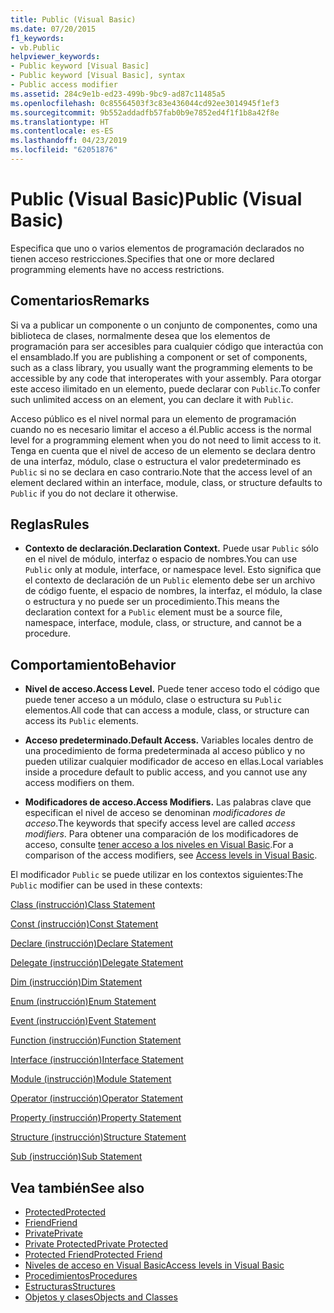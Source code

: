 ```yaml
---
title: Public (Visual Basic)
ms.date: 07/20/2015
f1_keywords:
- vb.Public
helpviewer_keywords:
- Public keyword [Visual Basic]
- Public keyword [Visual Basic], syntax
- Public access modifier
ms.assetid: 284c9e1b-ed23-499b-9bc9-ad87c11485a5
ms.openlocfilehash: 0c85564503f3c83e436044cd92ee3014945f1ef3
ms.sourcegitcommit: 9b552addadfb57fab0b9e7852ed4f1f1b8a42f8e
ms.translationtype: HT
ms.contentlocale: es-ES
ms.lasthandoff: 04/23/2019
ms.locfileid: "62051876"
---
```

# <a name="public-visual-basic"></a><span data-ttu-id="47319-102">Public (Visual Basic)</span><span class="sxs-lookup"><span data-stu-id="47319-102">Public (Visual Basic)</span></span>
<span data-ttu-id="47319-103">Especifica que uno o varios elementos de programación declarados no tienen acceso restricciones.</span><span class="sxs-lookup"><span data-stu-id="47319-103">Specifies that one or more declared programming elements have no access restrictions.</span></span>  
  
## <a name="remarks"></a><span data-ttu-id="47319-104">Comentarios</span><span class="sxs-lookup"><span data-stu-id="47319-104">Remarks</span></span>  
 <span data-ttu-id="47319-105">Si va a publicar un componente o un conjunto de componentes, como una biblioteca de clases, normalmente desea que los elementos de programación para ser accesibles para cualquier código que interactúa con el ensamblado.</span><span class="sxs-lookup"><span data-stu-id="47319-105">If you are publishing a component or set of components, such as a class library, you usually want the programming elements to be accessible by any code that interoperates with your assembly.</span></span> <span data-ttu-id="47319-106">Para otorgar este acceso ilimitado en un elemento, puede declarar con `Public`.</span><span class="sxs-lookup"><span data-stu-id="47319-106">To confer such unlimited access on an element, you can declare it with `Public`.</span></span>  
  
 <span data-ttu-id="47319-107">Acceso público es el nivel normal para un elemento de programación cuando no es necesario limitar el acceso a él.</span><span class="sxs-lookup"><span data-stu-id="47319-107">Public access is the normal level for a programming element when you do not need to limit access to it.</span></span> <span data-ttu-id="47319-108">Tenga en cuenta que el nivel de acceso de un elemento se declara dentro de una interfaz, módulo, clase o estructura el valor predeterminado es `Public` si no se declara en caso contrario.</span><span class="sxs-lookup"><span data-stu-id="47319-108">Note that the access level of an element declared within an interface, module, class, or structure defaults to `Public` if you do not declare it otherwise.</span></span>  
  
## <a name="rules"></a><span data-ttu-id="47319-109">Reglas</span><span class="sxs-lookup"><span data-stu-id="47319-109">Rules</span></span>  
  
- <span data-ttu-id="47319-110">**Contexto de declaración.**</span><span class="sxs-lookup"><span data-stu-id="47319-110">**Declaration Context.**</span></span> <span data-ttu-id="47319-111">Puede usar `Public` sólo en el nivel de módulo, interfaz o espacio de nombres.</span><span class="sxs-lookup"><span data-stu-id="47319-111">You can use `Public` only at module, interface, or namespace level.</span></span> <span data-ttu-id="47319-112">Esto significa que el contexto de declaración de un `Public` elemento debe ser un archivo de código fuente, el espacio de nombres, la interfaz, el módulo, la clase o estructura y no puede ser un procedimiento.</span><span class="sxs-lookup"><span data-stu-id="47319-112">This means the declaration context for a `Public` element must be a source file, namespace, interface, module, class, or structure, and cannot be a procedure.</span></span>  
  
## <a name="behavior"></a><span data-ttu-id="47319-113">Comportamiento</span><span class="sxs-lookup"><span data-stu-id="47319-113">Behavior</span></span>  
  
- <span data-ttu-id="47319-114">**Nivel de acceso.**</span><span class="sxs-lookup"><span data-stu-id="47319-114">**Access Level.**</span></span> <span data-ttu-id="47319-115">Puede tener acceso todo el código que puede tener acceso a un módulo, clase o estructura su `Public` elementos.</span><span class="sxs-lookup"><span data-stu-id="47319-115">All code that can access a module, class, or structure can access its `Public` elements.</span></span>  
  
- <span data-ttu-id="47319-116">**Acceso predeterminado.**</span><span class="sxs-lookup"><span data-stu-id="47319-116">**Default Access.**</span></span> <span data-ttu-id="47319-117">Variables locales dentro de una procedimiento de forma predeterminada al acceso público y no pueden utilizar cualquier modificador de acceso en ellas.</span><span class="sxs-lookup"><span data-stu-id="47319-117">Local variables inside a procedure default to public access, and you cannot use any access modifiers on them.</span></span>  
  
- <span data-ttu-id="47319-118">**Modificadores de acceso.**</span><span class="sxs-lookup"><span data-stu-id="47319-118">**Access Modifiers.**</span></span> <span data-ttu-id="47319-119">Las palabras clave que especifican el nivel de acceso se denominan *modificadores de acceso*.</span><span class="sxs-lookup"><span data-stu-id="47319-119">The keywords that specify access level are called *access modifiers*.</span></span> <span data-ttu-id="47319-120">Para obtener una comparación de los modificadores de acceso, consulte [tener acceso a los niveles en Visual Basic](../../../visual-basic/programming-guide/language-features/declared-elements/access-levels.md).</span><span class="sxs-lookup"><span data-stu-id="47319-120">For a comparison of the access modifiers, see [Access levels in Visual Basic](../../../visual-basic/programming-guide/language-features/declared-elements/access-levels.md).</span></span>  
  
 <span data-ttu-id="47319-121">El modificador `Public` se puede utilizar en los contextos siguientes:</span><span class="sxs-lookup"><span data-stu-id="47319-121">The `Public` modifier can be used in these contexts:</span></span>  
  
 [<span data-ttu-id="47319-122">Class (instrucción)</span><span class="sxs-lookup"><span data-stu-id="47319-122">Class Statement</span></span>](../../../visual-basic/language-reference/statements/class-statement.md)  
  
 [<span data-ttu-id="47319-123">Const (instrucción)</span><span class="sxs-lookup"><span data-stu-id="47319-123">Const Statement</span></span>](../../../visual-basic/language-reference/statements/const-statement.md)  
  
 [<span data-ttu-id="47319-124">Declare (instrucción)</span><span class="sxs-lookup"><span data-stu-id="47319-124">Declare Statement</span></span>](../../../visual-basic/language-reference/statements/declare-statement.md)  
  
 [<span data-ttu-id="47319-125">Delegate (instrucción)</span><span class="sxs-lookup"><span data-stu-id="47319-125">Delegate Statement</span></span>](../../../visual-basic/language-reference/statements/delegate-statement.md)  
  
 [<span data-ttu-id="47319-126">Dim (instrucción)</span><span class="sxs-lookup"><span data-stu-id="47319-126">Dim Statement</span></span>](../../../visual-basic/language-reference/statements/dim-statement.md)  
  
 [<span data-ttu-id="47319-127">Enum (instrucción)</span><span class="sxs-lookup"><span data-stu-id="47319-127">Enum Statement</span></span>](../../../visual-basic/language-reference/statements/enum-statement.md)  
  
 [<span data-ttu-id="47319-128">Event (instrucción)</span><span class="sxs-lookup"><span data-stu-id="47319-128">Event Statement</span></span>](../../../visual-basic/language-reference/statements/event-statement.md)  
  
 [<span data-ttu-id="47319-129">Function (instrucción)</span><span class="sxs-lookup"><span data-stu-id="47319-129">Function Statement</span></span>](../../../visual-basic/language-reference/statements/function-statement.md)  
  
 [<span data-ttu-id="47319-130">Interface (instrucción)</span><span class="sxs-lookup"><span data-stu-id="47319-130">Interface Statement</span></span>](../../../visual-basic/language-reference/statements/interface-statement.md)  
  
 [<span data-ttu-id="47319-131">Module (instrucción)</span><span class="sxs-lookup"><span data-stu-id="47319-131">Module Statement</span></span>](../../../visual-basic/language-reference/statements/module-statement.md)  
  
 [<span data-ttu-id="47319-132">Operator (instrucción)</span><span class="sxs-lookup"><span data-stu-id="47319-132">Operator Statement</span></span>](../../../visual-basic/language-reference/statements/operator-statement.md)  
  
 [<span data-ttu-id="47319-133">Property (instrucción)</span><span class="sxs-lookup"><span data-stu-id="47319-133">Property Statement</span></span>](../../../visual-basic/language-reference/statements/property-statement.md)  
  
 [<span data-ttu-id="47319-134">Structure (instrucción)</span><span class="sxs-lookup"><span data-stu-id="47319-134">Structure Statement</span></span>](../../../visual-basic/language-reference/statements/structure-statement.md)  
  
 [<span data-ttu-id="47319-135">Sub (instrucción)</span><span class="sxs-lookup"><span data-stu-id="47319-135">Sub Statement</span></span>](../../../visual-basic/language-reference/statements/sub-statement.md)  
  
## <a name="see-also"></a><span data-ttu-id="47319-136">Vea también</span><span class="sxs-lookup"><span data-stu-id="47319-136">See also</span></span>

- [<span data-ttu-id="47319-137">Protected</span><span class="sxs-lookup"><span data-stu-id="47319-137">Protected</span></span>](../../../visual-basic/language-reference/modifiers/protected.md)
- [<span data-ttu-id="47319-138">Friend</span><span class="sxs-lookup"><span data-stu-id="47319-138">Friend</span></span>](../../../visual-basic/language-reference/modifiers/friend.md)
- [<span data-ttu-id="47319-139">Private</span><span class="sxs-lookup"><span data-stu-id="47319-139">Private</span></span>](../../../visual-basic/language-reference/modifiers/private.md)
- [<span data-ttu-id="47319-140">Private Protected</span><span class="sxs-lookup"><span data-stu-id="47319-140">Private Protected</span></span>](private-protected.md)
- [<span data-ttu-id="47319-141">Protected Friend</span><span class="sxs-lookup"><span data-stu-id="47319-141">Protected Friend</span></span>](protected-friend.md)
- [<span data-ttu-id="47319-142">Niveles de acceso en Visual Basic</span><span class="sxs-lookup"><span data-stu-id="47319-142">Access levels in Visual Basic</span></span>](../../../visual-basic/programming-guide/language-features/declared-elements/access-levels.md)
- [<span data-ttu-id="47319-143">Procedimientos</span><span class="sxs-lookup"><span data-stu-id="47319-143">Procedures</span></span>](../../../visual-basic/programming-guide/language-features/procedures/index.md)
- [<span data-ttu-id="47319-144">Estructuras</span><span class="sxs-lookup"><span data-stu-id="47319-144">Structures</span></span>](../../../visual-basic/programming-guide/language-features/data-types/structures.md)
- [<span data-ttu-id="47319-145">Objetos y clases</span><span class="sxs-lookup"><span data-stu-id="47319-145">Objects and Classes</span></span>](../../../visual-basic/programming-guide/language-features/objects-and-classes/index.md)
